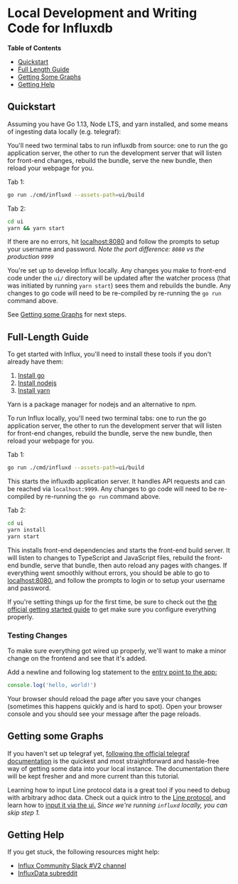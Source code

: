 # Local Development and Writing Code for Influxdb

**Table of Contents**
* [Quickstart](#quickstart)
* [Full Length Guide](#full-length-guide)
* [Getting Some Graphs](#getting-some-graphs)
* [Getting Help](#getting-help)

## Quickstart

Assuming you have Go 1.13, Node LTS, and yarn installed, and some means of ingesting data locally (e.g. telegraf):

You'll need two terminal tabs to run influxdb from source: one to run the go application server, the other to run the development server that will listen for front-end changes, rebuild the bundle, serve the new bundle, then reload your webpage for you.

Tab 1:

```sh
go run ./cmd/influxd --assets-path=ui/build
```

Tab 2:

```sh
cd ui
yarn && yarn start
```

If there are no errors, hit [localhost:8080](http://localhost:8080) and follow the prompts to setup your username and password. *Note the port difference: `8080` vs the production `9999`*

You're set up to develop Influx locally. Any changes you make to front-end code under the `ui/` directory will be updated after the watcher process (that was initiated by running `yarn start`) sees them and rebuilds the bundle. Any changes to go code will need to be re-compiled by re-running the `go run` command above.

See [Getting some Graphs](#getting-some-graphs) for next steps.

## Full-Length Guide

To get started with Influx, you'll need to install these tools if you don't already have them:

1. [Install go](https://golang.org/doc/install)
1. [Install nodejs](https://nodejs.org/en/download/package-manager/)
1. [Install yarn](https://yarnpkg.com/lang/en/docs/install/)

Yarn is a package manager for nodejs and an alternative to npm.

To run Influx locally, you'll need two terminal tabs: one to run the go application server, the other to run the development server that will listen for front-end changes, rebuild the bundle, serve the new bundle, then reload your webpage for you.

Tab 1:

```sh
go run ./cmd/influxd --assets-path=ui/build
```

This starts the influxdb application server. It handles API requests and can be reached via `localhost:9999`. Any changes to go code will need to be re-compiled by re-running the `go run` command above.

Tab 2:

```sh
cd ui
yarn install
yarn start
```

This installs front-end dependencies and starts the front-end build server. It will listen to changes to TypeScript and JavaScript files, rebuild the front-end bundle, serve that bundle, then auto reload any pages with changes. If everything went smoothly without errors, you should be able to go to [localhost:8080.](http://localhost:8080) and follow the prompts to login or to setup your username and password.

If you're setting things up for the first time, be sure to check out the [the official getting started guide](https://v2.docs.influxdata.com/v2.0/get-started/) to get make sure you configure everything properly.

### Testing Changes

To make sure everything got wired up properly, we'll want to make a minor change on the frontend and see that it's added.

Add a newline and following log statement to the [entry point to the app:](https://github.com/influxdata/influxdb/blob/master/ui/src/index.tsx#L468)

```js
console.log('hello, world!')
```

Your browser should reload the page after you save your changes (sometimes this happens quickly and is hard to spot). Open your browser console and you should see your message after the page reloads.

## Getting some Graphs

If you haven't set up telegraf yet, [following the official telegraf documentation](https://v2.docs.influxdata.com/v2.0/write-data/use-telegraf/) is the quickest and most straightforward and hassle-free way of getting some data into your local instance. The documentation there will be kept fresher and and more current than this tutorial.

Learning how to input Line protocol data is a great tool if you need to debug with arbitrary adhoc data. Check out a quick intro to the [Line protocol](https://v2.docs.influxdata.com/v2.0/write-data/#what-you-ll-need), and learn how to [input it via the ui.](https://v2.docs.influxdata.com/v2.0/write-data/#user-interface) *Since we're running `influxd` locally, you can skip step 1.*

## Getting Help

If you get stuck, the following resources might help:

* [Influx Community Slack #V2 channel](https://app.slack.com/client/TH8RGQX5Z/CH8RV8PK5)
* [InfluxData subreddit](https://www.reddit.com/r/InfluxData/)
